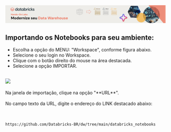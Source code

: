 
<img src="https://raw.githubusercontent.com/Databricks-BR/dw/main/images/header_dw_notebook.png">


## Importando os Notebooks para seu ambiente:

* Escolha a opção do MENU:  "Workspace", conforme figura abaixo.</br>
* Selecione o seu login no Workspace.</br>
* Clique com o botão direito do mouse na área destacada.</br>
* Selecione a opção IMPORTAR.</br> </br>

<img src="https://raw.githubusercontent.com/Databricks-BR/lab_sql/main/images/lab02_1.png">
</br></br>
Na janela de importação, clique na opção "**URL**".
</br></br>
No campo texto da URL, digite o endereço do LINK destacado abaixo:

``` html


https://github.com/Databricks-BR/dw/tree/main/databricks_notebooks


```


